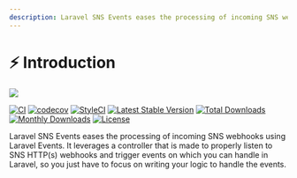 ```yaml
---
description: Laravel SNS Events eases the processing of incoming SNS webhooks using Laravel Events.
---
```

# ⚡ Introduction

![](.gitbook/assets/Laravel_SNS\_1\_25.png)

[![CI](https://github.com/renoki-co/laravel-sns-events/workflows/CI/badge.svg?branch=master)](https://github.com/renoki-co/laravel-sns-events/workflows/CI/badge.svg?branch=master) [![codecov](https://camo.githubusercontent.com/7e1f5403788f33a197bdb0efcddef2f8587aa510e72b08b5a65a03aa74823c12/68747470733a2f2f636f6465636f762e696f2f67682f72656e6f6b692d636f2f6c61726176656c2d736e732d6576656e74732f6272616e63682f6d61737465722f67726170682f62616467652e737667)](https://codecov.io/gh/renoki-co/laravel-sns-events/branch/master) [![StyleCI](https://camo.githubusercontent.com/eca224ed58aab402cc2dc124a62c6d47c4cc2ae43a546914f2959b33bbd080ab/68747470733a2f2f6769746875622e7374796c6563692e696f2f7265706f732f3138393235343937372f736869656c643f6272616e63683d6d6173746572)](https://github.styleci.io/repos/189254977) [![Latest Stable Version](https://camo.githubusercontent.com/ae2510cd6e9fcb114a8c5e8c0aa5361b42da54523b5f8d01c8a0eea52e184a11/68747470733a2f2f706f7365722e707567782e6f72672f72656e6e6f6b6b692f6c61726176656c2d736e732d6576656e74732f762f737461626c65)](https://packagist.org/packages/rennokki/laravel-sns-events) [![Total Downloads](https://camo.githubusercontent.com/370cd274d1c7f279fa56c3bf3ebcb49d3083df65b8f05ffebfbeeb1f53443706/68747470733a2f2f706f7365722e707567782e6f72672f72656e6e6f6b6b692f6c61726176656c2d736e732d6576656e74732f646f776e6c6f616473)](https://packagist.org/packages/rennokki/laravel-sns-events) [![Monthly Downloads](https://camo.githubusercontent.com/ecc8d9b65dc110c5f77e37659563796f23e91b34c304529b4faa2da2e4c2adc3/68747470733a2f2f706f7365722e707567782e6f72672f72656e6e6f6b6b692f6c61726176656c2d736e732d6576656e74732f642f6d6f6e74686c79)](https://packagist.org/packages/rennokki/laravel-sns-events) [![License](https://camo.githubusercontent.com/08c8c65db6b473bc63604467fcd1bbcc5dbb5ada05d337bd8494d39a8070fad6/68747470733a2f2f706f7365722e707567782e6f72672f72656e6e6f6b6b692f6c61726176656c2d736e732d6576656e74732f6c6963656e7365)](https://packagist.org/packages/rennokki/laravel-sns-events)

Laravel SNS Events eases the processing of incoming SNS webhooks using Laravel Events. It leverages a controller that is made to properly listen to SNS HTTP(s) webhooks and trigger events on which you can handle in Laravel, so you just have to focus on writing your logic to handle the events.
